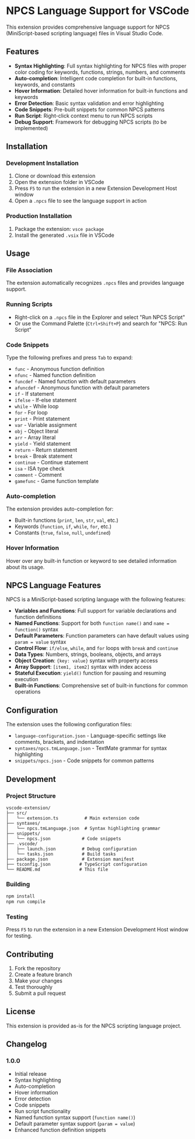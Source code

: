 # NPCS Language Support for VSCode

This extension provides comprehensive language support for NPCS (MiniScript-based scripting language) files in Visual Studio Code.

## Features

- **Syntax Highlighting**: Full syntax highlighting for NPCS files with proper color coding for keywords, functions, strings, numbers, and comments
- **Auto-completion**: Intelligent code completion for built-in functions, keywords, and constants
- **Hover Information**: Detailed hover information for built-in functions and keywords
- **Error Detection**: Basic syntax validation and error highlighting
- **Code Snippets**: Pre-built snippets for common NPCS patterns
- **Run Script**: Right-click context menu to run NPCS scripts
- **Debug Support**: Framework for debugging NPCS scripts (to be implemented)

## Installation

### Development Installation

1. Clone or download this extension
2. Open the extension folder in VSCode
3. Press `F5` to run the extension in a new Extension Development Host window
4. Open a `.npcs` file to see the language support in action

### Production Installation

1. Package the extension: `vsce package`
2. Install the generated `.vsix` file in VSCode

## Usage

### File Association

The extension automatically recognizes `.npcs` files and provides language support.

### Running Scripts

- Right-click on a `.npcs` file in the Explorer and select "Run NPCS Script"
- Or use the Command Palette (`Ctrl+Shift+P`) and search for "NPCS: Run Script"

### Code Snippets

Type the following prefixes and press `Tab` to expand:

- `func` - Anonymous function definition
- `nfunc` - Named function definition
- `funcdef` - Named function with default parameters
- `afuncdef` - Anonymous function with default parameters
- `if` - If statement
- `ifelse` - If-else statement
- `while` - While loop
- `for` - For loop
- `print` - Print statement
- `var` - Variable assignment
- `obj` - Object literal
- `arr` - Array literal
- `yield` - Yield statement
- `return` - Return statement
- `break` - Break statement
- `continue` - Continue statement
- `isa` - ISA type check
- `comment` - Comment
- `gamefunc` - Game function template

### Auto-completion

The extension provides auto-completion for:

- Built-in functions (`print`, `len`, `str`, `val`, etc.)
- Keywords (`function`, `if`, `while`, `for`, etc.)
- Constants (`true`, `false`, `null`, `undefined`)

### Hover Information

Hover over any built-in function or keyword to see detailed information about its usage.

## NPCS Language Features

NPCS is a MiniScript-based scripting language with the following features:

- **Variables and Functions**: Full support for variable declarations and function definitions
- **Named Functions**: Support for both `function name()` and `name = function()` syntax
- **Default Parameters**: Function parameters can have default values using `param = value` syntax
- **Control Flow**: `if/else`, `while`, and `for` loops with `break` and `continue`
- **Data Types**: Numbers, strings, booleans, objects, and arrays
- **Object Creation**: `{key: value}` syntax with property access
- **Array Support**: `[item1, item2]` syntax with index access
- **Stateful Execution**: `yield()` function for pausing and resuming execution
- **Built-in Functions**: Comprehensive set of built-in functions for common operations

## Configuration

The extension uses the following configuration files:

- `language-configuration.json` - Language-specific settings like comments, brackets, and indentation
- `syntaxes/npcs.tmLanguage.json` - TextMate grammar for syntax highlighting
- `snippets/npcs.json` - Code snippets for common patterns

## Development

### Project Structure

```
vscode-extension/
├── src/
│   └── extension.ts          # Main extension code
├── syntaxes/
│   └── npcs.tmLanguage.json  # Syntax highlighting grammar
├── snippets/
│   └── npcs.json            # Code snippets
├── .vscode/
│   ├── launch.json          # Debug configuration
│   └── tasks.json           # Build tasks
├── package.json             # Extension manifest
├── tsconfig.json           # TypeScript configuration
└── README.md               # This file
```

### Building

```bash
npm install
npm run compile
```

### Testing

Press `F5` to run the extension in a new Extension Development Host window for testing.

## Contributing

1. Fork the repository
2. Create a feature branch
3. Make your changes
4. Test thoroughly
5. Submit a pull request

## License

This extension is provided as-is for the NPCS scripting language project.

## Changelog

### 1.0.0
- Initial release
- Syntax highlighting
- Auto-completion
- Hover information
- Error detection
- Code snippets
- Run script functionality
- Named function syntax support (`function name()`)
- Default parameter syntax support (`param = value`)
- Enhanced function definition snippets
